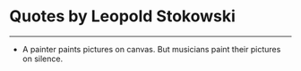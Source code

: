 # Quotes by Leopold Stokowski

---

- A painter paints pictures on canvas. But musicians paint their pictures on silence.
